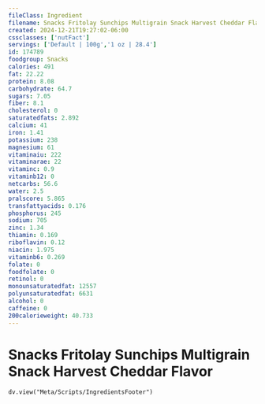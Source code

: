 ```yaml
---
fileClass: Ingredient
filename: Snacks Fritolay Sunchips Multigrain Snack Harvest Cheddar Flavor
created: 2024-12-21T19:27:02-06:00
cssclasses: ['nutFact']
servings: ['Default | 100g','1 oz | 28.4']
id: 174789
foodgroup: Snacks
calories: 491
fat: 22.22
protein: 8.08
carbohydrate: 64.7
sugars: 7.05
fiber: 8.1
cholesterol: 0
saturatedfats: 2.892
calcium: 41
iron: 1.41
potassium: 238
magnesium: 61
vitaminaiu: 222
vitaminarae: 22
vitaminc: 0.9
vitaminb12: 0
netcarbs: 56.6
water: 2.5
pralscore: 5.865
transfattyacids: 0.176
phosphorus: 245
sodium: 705
zinc: 1.34
thiamin: 0.169
riboflavin: 0.12
niacin: 1.975
vitaminb6: 0.269
folate: 0
foodfolate: 0
retinol: 0
monounsaturatedfat: 12557
polyunsaturatedfat: 6631
alcohol: 0
caffeine: 0
200calorieweight: 40.733
---
```


# Snacks Fritolay Sunchips Multigrain Snack Harvest Cheddar Flavor

```dataviewjs
dv.view("Meta/Scripts/IngredientsFooter")
```